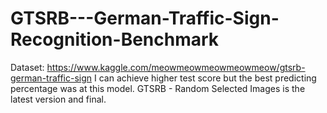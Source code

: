 # GTSRB---German-Traffic-Sign-Recognition-Benchmark

Dataset: https://www.kaggle.com/meowmeowmeowmeowmeow/gtsrb-german-traffic-sign
I can achieve higher test score but the best predicting percentage was at this model.
GTSRB - Random Selected Images is the latest version and final.
